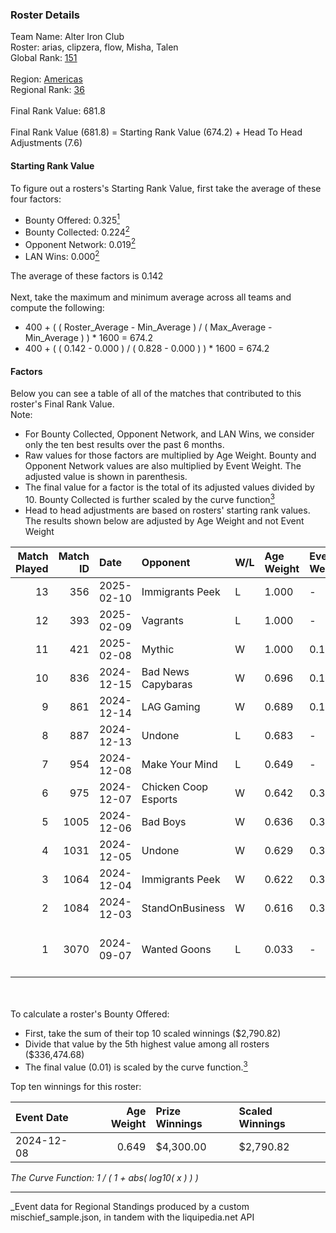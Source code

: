 ### Roster Details<br />
Team Name: Alter Iron Club<br />
Roster: arias, clipzera, flow, Misha, Talen<br />
Global Rank: [151](../../standings_global_2025_03_01.md)<br />
<br />
Region: [Americas]( ../../standings_americas_2025_03_01.md)<br />
Regional Rank: [36]( ../../standings_americas_2025_03_01.md)<br />
<br />
Final Rank Value:  681.8<br />
<br />
Final Rank Value (681.8) = Starting Rank Value (674.2) + Head To Head Adjustments (7.6)<br />

#### Starting Rank Value<br />
To figure out a rosters's Starting Rank Value, first take the average of these four factors:<br />
- Bounty Offered: 0.325[<sup>1</sup>](#table2)
- Bounty Collected: 0.224[<sup>2</sup>](#table1)
- Opponent Network: 0.019[<sup>2</sup>](#table1)
- LAN Wins: 0.000[<sup>2</sup>](#table1)

The average of these factors is 0.142<br />
<br />
Next, take the maximum and minimum average across all teams and compute the following:<br />
- 400 + ( ( Roster_Average - Min_Average ) / ( Max_Average - Min_Average ) ) * 1600 = 674.2
- 400 + ( ( 0.142 - 0.000 ) / ( 0.828 - 0.000 ) ) * 1600 = 674.2


#### Factors<br />
Below you can see a table of all of the matches that contributed to this roster's Final Rank Value.<br />
Note:<br />

- For Bounty Collected, Opponent Network, and LAN Wins, we consider only the ten best results over the past 6 months.
- Raw values for those factors are multiplied by Age Weight. Bounty and Opponent Network values are also multiplied by Event Weight. The adjusted value is shown in parenthesis.
- The final value for a factor is the total of its adjusted values divided by 10. Bounty Collected is further scaled by the curve function[<sup>3</sup>](#curveFunction)
- Head to head adjustments are based on rosters' starting rank values. The results shown below are adjusted by Age Weight and not Event Weight
<span id="table1"></span><br />


| Match Played | Match ID | Date       | Opponent             | W/L | Age Weight | Event Weight | Bounty Collected | Opponent Network | LAN Wins  | H2H Adj. | Roster                                      |
| -: | -: | :- | :- | :- | :- | :- | :- | :- | :- | -: | :- |
|           13 |      356 | 2025-02-10 | Immigrants Peek      | L   | 1.000      | -            | -                | -                | -         |   -17.96 | arias, clipzera, flow, Misha, Talen         |
|           12 |      393 | 2025-02-09 | Vagrants             | L   | 1.000      | -            | -                | -                | -         |   -18.21 | arias, clipzera, flow, Misha, Talen         |
|           11 |      421 | 2025-02-08 | Mythic               | W   | 1.000      | 0.143        | 0.000 (0.000)    | 0.029 (0.004)    | 0 (0.000) |     6.79 | arias, clipzera, flow, Misha, Talen         |
|           10 |      836 | 2024-12-15 | Bad News Capybaras   | W   | 0.696      | 0.143        | 0.001 (0.000)    | 0.148 (0.015)    | 0 (0.000) |     9.24 | arias, clipzera, Keiti, Misha, Talen        |
|            9 |      861 | 2024-12-14 | LAG Gaming           | W   | 0.689      | 0.143        | 0.001 (0.000)    | 0.028 (0.003)    | 0 (0.000) |     7.46 | arias, clipzera, Keiti, Misha, Talen        |
|            8 |      887 | 2024-12-13 | Undone               | L   | 0.683      | -            | -                | -                | -         |    -9.24 | arias, clipzera, Keiti, Misha, Talen        |
|            7 |      954 | 2024-12-08 | Make Your Mind       | L   | 0.649      | -            | -                | -                | -         |   -10.28 | arias, clipzera, flow, Misha, Talen         |
|            6 |      975 | 2024-12-07 | Chicken Coop Esports | W   | 0.642      | 0.372        | 0.006 (0.002)    | 0.096 (0.023)    | 0 (0.000) |     8.29 | arias, clipzera, flow, Misha, Talen         |
|            5 |     1005 | 2024-12-06 | Bad Boys             | W   | 0.636      | 0.372        | 0.004 (0.001)    | 0.148 (0.035)    | 0 (0.000) |     8.91 | arias, clipzera, flow, Misha, Talen         |
|            4 |     1031 | 2024-12-05 | Undone               | W   | 0.629      | 0.372        | 0.002 (0.001)    | 0.249 (0.058)    | 0 (0.000) |    11.14 | arias, clipzera, flow, Misha, Talen         |
|            3 |     1064 | 2024-12-04 | Immigrants Peek      | W   | 0.622      | 0.372        | 0.001 (0.000)    | 0.217 (0.050)    | 0 (0.000) |     8.81 | arias, clipzera, flow, Misha, Talen         |
|            2 |     1084 | 2024-12-03 | StandOnBusiness      | W   | 0.616      | 0.372        | 0.000 (0.000)    | 0.000 (0.000)    | 0 (0.000) |     3.42 | arias, clipzera, flow, Misha, Talen         |
|            1 |     3070 | 2024-09-07 | Wanted Goons         | L   | 0.033      | -            | -                | -                | -         |    -0.78 | arias, Lambchoppington, Locke, misha, Talen |

<br />
<span id="table2"></span><br />
To calculate a roster's Bounty Offered:<br />

- First, take the sum of their top 10 scaled winnings ($2,790.82)
- Divide that value by the 5th highest value among all rosters ($336,474.68)
- The final value (0.01) is scaled by the curve function.[<sup>3</sup>](#curveFunction)

Top ten winnings for this roster:<br />

| Event Date | Age Weight | Prize Winnings | Scaled Winnings |
| :- | -: | :- | :- |
| 2024-12-08 |      0.649 | $4,300.00      | $2,790.82       |


<span id="curveFunction"></span>_The Curve Function: 1 / ( 1 + abs( log10( x ) ) )_<br />

---
_Event data for Regional Standings produced by a custom mischief_sample.json, in tandem with the liquipedia.net API<br />
